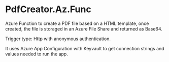 # PdfCreator.Az.Func

Azure Function to create a PDF file based on a HTML template, once created, the file is storaged in an Azure File Share and returned as Base64.

Trigger type: Http with anonymous authentication.

It uses Azure App Configuration with Keyvault to get connection strings and values needed to run the app.

